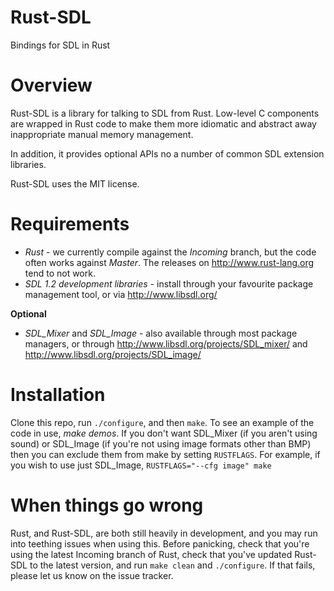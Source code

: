 # Rust-SDL
Bindings for SDL in Rust
# Overview

Rust-SDL is a library for talking to SDL from Rust. Low-level C components are wrapped in Rust code to make them more idiomatic and abstract away inappropriate manual memory management.

In addition, it provides optional APIs no a number of common SDL extension libraries.

Rust-SDL uses the MIT license.

# Requirements

* *Rust* - we currently compile against the *Incoming* branch, but the code often works against *Master*. The releases on http://www.rust-lang.org tend to not work.
* *SDL 1.2 development libraries* - install through your favourite package management tool, or via http://www.libsdl.org/

**Optional**
* *SDL_Mixer* and *SDL_Image* - also available through most package managers, or through http://www.libsdl.org/projects/SDL_mixer/ and http://www.libsdl.org/projects/SDL_image/

# Installation
Clone this repo, run `./configure`, and then `make`. To see an example of the code in use, *make demos*.
If you don't want SDL_Mixer (if you aren't using sound) or SDL_Image (if you're not using image formats other than BMP) then you can exclude them from make by setting `RUSTFLAGS`. For example, if you wish to use just SDL_Image, `RUSTFLAGS="--cfg image" make`

# When things go wrong
Rust, and Rust-SDL, are both still heavily in development, and you may run into teething issues when using this. Before panicking, check that you're using the latest Incoming branch of Rust, check that you've updated Rust-SDL to the latest version, and run `make clean` and `./configure`. If that fails, please let us know on the issue tracker.
